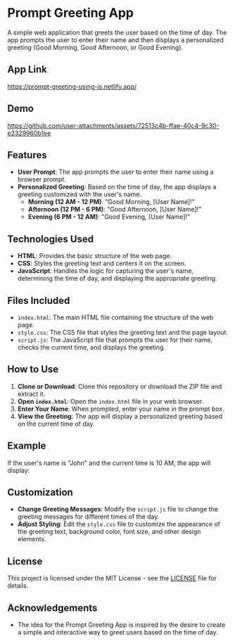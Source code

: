 # Prompt Greeting App

A simple web application that greets the user based on the time of day. The app prompts the user to enter their name and then displays a personalized greeting (Good Morning, Good Afternoon, or Good Evening).

## App Link

https://prompt-greeting-using-js.netlify.app/

## Demo

https://github.com/user-attachments/assets/72513c4b-ffae-40c4-9c30-e2329960b1ee

## Features

- **User Prompt**: The app prompts the user to enter their name using a browser prompt.
- **Personalized Greeting**: Based on the time of day, the app displays a greeting customized with the user's name.
  - **Morning (12 AM - 12 PM)**: "Good Morning, [User Name]!"
  - **Afternoon (12 PM - 6 PM)**: "Good Afternoon, [User Name]!"
  - **Evening (6 PM - 12 AM)**: "Good Evening, [User Name]!"

## Technologies Used

- **HTML**: Provides the basic structure of the web page.
- **CSS**: Styles the greeting text and centers it on the screen.
- **JavaScript**: Handles the logic for capturing the user's name, determining the time of day, and displaying the appropriate greeting.

## Files Included

- `index.html`: The main HTML file containing the structure of the web page.
- `style.css`: The CSS file that styles the greeting text and the page layout.
- `script.js`: The JavaScript file that prompts the user for their name, checks the current time, and displays the greeting.

## How to Use

1. **Clone or Download**: Clone this repository or download the ZIP file and extract it.
2. **Open `index.html`**: Open the `index.html` file in your web browser.
3. **Enter Your Name**: When prompted, enter your name in the prompt box.
4. **View the Greeting**: The app will display a personalized greeting based on the current time of day.

## Example

If the user's name is "John" and the current time is 10 AM, the app will display:

## Customization

- **Change Greeting Messages**: Modify the `script.js` file to change the greeting messages for different times of the day.
- **Adjust Styling**: Edit the `style.css` file to customize the appearance of the greeting text, background color, font size, and other design elements.

## License

This project is licensed under the MIT License - see the [LICENSE](LICENSE) file for details.

## Acknowledgements

- The idea for the Prompt Greeting App is inspired by the desire to create a simple and interactive way to greet users based on the time of day.
